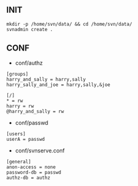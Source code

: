## INIT

```
mkdir -p /home/svn/data/ && cd /home/svn/data/
svnadmin create .
```

## CONF

- conf/authz

```
[groups]
harry_and_sally = harry,sally
harry_sally_and_joe = harry,sally,&joe
 
[/]
* = rw
harry = rw
@harry_and_sally = rw
```

- conf/passwd

```
[users]
userA = passwd
```

- conf/svnserve.conf

```
[general]
anon-access = none
password-db = passwd
authz-db = authz
```
